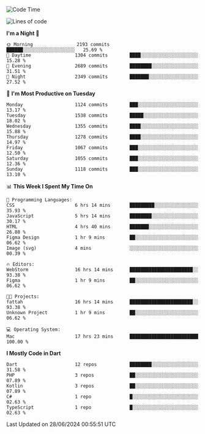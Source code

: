 <!--START_SECTION:waka-->
![Code Time](http://img.shields.io/badge/Code%20Time-584%20hrs%207%20mins-blue)

![Lines of code](https://img.shields.io/badge/From%20Hello%20World%20I%27ve%20Written-2.6%20million%20lines%20of%20code-blue)

**I'm a Night 🦉** 

```text
🌞 Morning                2193 commits        ██████░░░░░░░░░░░░░░░░░░░   25.69 % 
🌆 Daytime                1304 commits        ████░░░░░░░░░░░░░░░░░░░░░   15.28 % 
🌃 Evening                2689 commits        ████████░░░░░░░░░░░░░░░░░   31.51 % 
🌙 Night                  2349 commits        ███████░░░░░░░░░░░░░░░░░░   27.52 % 
```
📅 **I'm Most Productive on Tuesday** 

```text
Monday                   1124 commits        ███░░░░░░░░░░░░░░░░░░░░░░   13.17 % 
Tuesday                  1538 commits        █████░░░░░░░░░░░░░░░░░░░░   18.02 % 
Wednesday                1355 commits        ████░░░░░░░░░░░░░░░░░░░░░   15.88 % 
Thursday                 1278 commits        ████░░░░░░░░░░░░░░░░░░░░░   14.97 % 
Friday                   1067 commits        ███░░░░░░░░░░░░░░░░░░░░░░   12.50 % 
Saturday                 1055 commits        ███░░░░░░░░░░░░░░░░░░░░░░   12.36 % 
Sunday                   1118 commits        ███░░░░░░░░░░░░░░░░░░░░░░   13.10 % 
```


📊 **This Week I Spent My Time On** 

```text
💬 Programming Languages: 
CSS                      6 hrs 14 mins       █████████░░░░░░░░░░░░░░░░   35.93 % 
JavaScript               5 hrs 14 mins       ████████░░░░░░░░░░░░░░░░░   30.17 % 
HTML                     4 hrs 40 mins       ███████░░░░░░░░░░░░░░░░░░   26.88 % 
Figma Design             1 hr 9 mins         ██░░░░░░░░░░░░░░░░░░░░░░░   06.62 % 
Image (svg)              4 mins              ░░░░░░░░░░░░░░░░░░░░░░░░░   00.39 % 

🔥 Editors: 
WebStorm                 16 hrs 14 mins      ███████████████████████░░   93.38 % 
Figma                    1 hr 9 mins         ██░░░░░░░░░░░░░░░░░░░░░░░   06.62 % 

🐱‍💻 Projects: 
fattah                   16 hrs 14 mins      ███████████████████████░░   93.38 % 
Unknown Project          1 hr 9 mins         ██░░░░░░░░░░░░░░░░░░░░░░░   06.62 % 

💻 Operating System: 
Mac                      17 hrs 23 mins      █████████████████████████   100.00 % 
```

**I Mostly Code in Dart** 

```text
Dart                     12 repos            ████████░░░░░░░░░░░░░░░░░   31.58 % 
PHP                      3 repos             ██░░░░░░░░░░░░░░░░░░░░░░░   07.89 % 
Kotlin                   3 repos             ██░░░░░░░░░░░░░░░░░░░░░░░   07.89 % 
C#                       1 repo              █░░░░░░░░░░░░░░░░░░░░░░░░   02.63 % 
TypeScript               1 repo              █░░░░░░░░░░░░░░░░░░░░░░░░   02.63 % 
```




 Last Updated on 28/06/2024 00:55:51 UTC
<!--END_SECTION:waka-->
